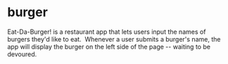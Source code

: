 # burger
Eat-Da-Burger! is a restaurant app that lets users input the names of burgers they'd like to eat. ​ Whenever a user submits a burger's name, the app will display the burger on the left side of the page -- waiting to be devoured.
